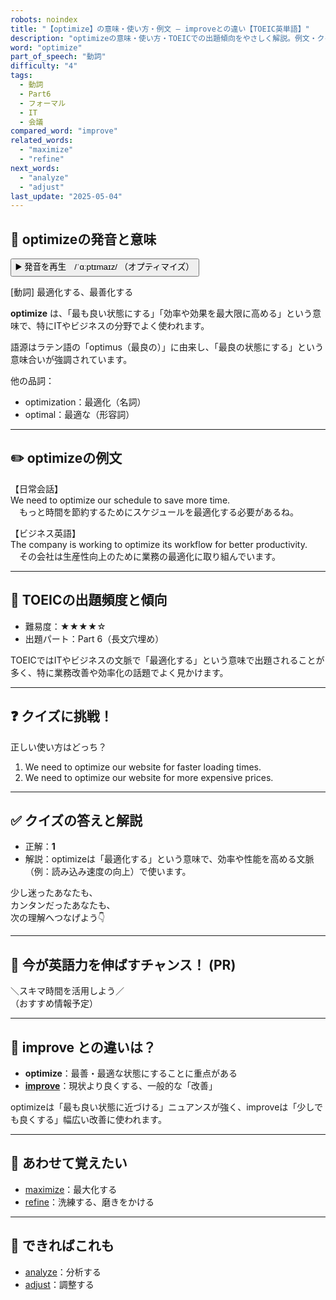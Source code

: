 ```yaml
---
robots: noindex
title: "【optimize】の意味・使い方・例文 ― improveとの違い【TOEIC英単語】"
description: "optimizeの意味・使い方・TOEICでの出題傾向をやさしく解説。例文・クイズ付きでimproveとの違いもわかりやすく学べます。"
word: "optimize"
part_of_speech: "動詞"
difficulty: "4"
tags:
  - 動詞
  - Part6
  - フォーマル
  - IT
  - 会議
compared_word: "improve"
related_words:
  - "maximize"
  - "refine"
next_words:
  - "analyze"
  - "adjust"
last_update: "2025-05-04"
---
```


## 🔰 optimizeの発音と意味

<button class="play-audio" onclick="playTTS('optimize')">
  <span class="play-audio-main">
    ▶️ 発音を再生　/ˈɑːptɪmaɪz/
  </span>
  <span class="play-audio-sub">
    （オプティマイズ）
  </span>
</button>

[動詞] 最適化する、最善化する

**optimize** は、「最も良い状態にする」「効率や効果を最大限に高める」という意味で、特にITやビジネスの分野でよく使われます。

語源はラテン語の「optimus（最良の）」に由来し、「最良の状態にする」という意味合いが強調されています。

他の品詞：  
- optimization：最適化（名詞）
- optimal：最適な（形容詞）

---

## ✏️ optimizeの例文

【日常会話】  
We need to optimize our schedule to save more time.  
　もっと時間を節約するためにスケジュールを最適化する必要があるね。

【ビジネス英語】  
The company is working to optimize its workflow for better productivity.  
　その会社は生産性向上のために業務の最適化に取り組んでいます。

---

## 🎯 TOEICの出題頻度と傾向

- 難易度：★★★★☆
- 出題パート：Part 6（長文穴埋め）

TOEICではITやビジネスの文脈で「最適化する」という意味で出題されることが多く、特に業務改善や効率化の話題でよく見かけます。

---

## ❓ クイズに挑戦！

正しい使い方はどっち？

1. We need to optimize our website for faster loading times.  
2. We need to optimize our website for more expensive prices.

---

## ✅ クイズの答えと解説

- 正解：**1**
- 解説：optimizeは「最適化する」という意味で、効率や性能を高める文脈（例：読み込み速度の向上）で使います。

少し迷ったあなたも、  
カンタンだったあなたも、  
次の理解へつなげよう👇️

---

## 🚀 今が英語力を伸ばすチャンス！ (PR)

<div class="info-center">
＼スキマ時間を活用しよう／<br>  
（おすすめ情報予定）
</div>

---

## 🤔  improve との違いは？

- **optimize**：最善・最適な状態にすることに重点がある
- **[improve](/word/improve/)**：現状より良くする、一般的な「改善」

optimizeは「最も良い状態に近づける」ニュアンスが強く、improveは「少しでも良くする」幅広い改善に使われます。

---

## 🧩 あわせて覚えたい

- [maximize](/word/maximize/)：最大化する
- [refine](/word/refine/)：洗練する、磨きをかける

---

## 📖 できればこれも

- [analyze](/word/analyze/)：分析する
- [adjust](/word/adjust/)：調整する

<!-- cvid: aid34_bid06 -->
